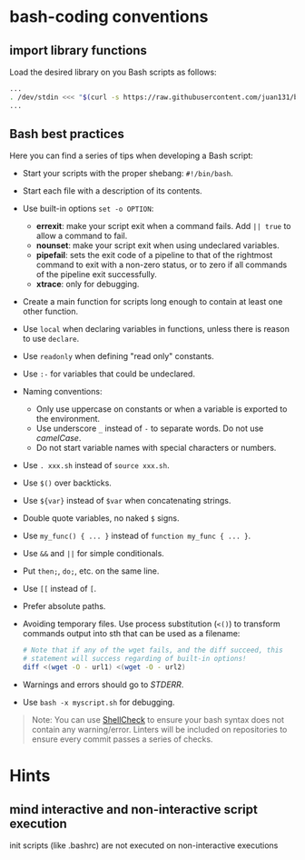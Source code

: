 # bash-coding conventions

## import library functions 

Load the desired library on you Bash scripts as follows:

```bash
...
. /dev/stdin <<< "$(curl -s https://raw.githubusercontent.com/juan131/bash-libraries/master/lib/liblog.bash)"
...
```

## Bash best practices

Here you can find a series of tips when developing a Bash script:

- Start your scripts with the proper shebang: `#!/bin/bash`.
- Start each file with a description of its contents.
- Use built-in options `set -o OPTION`:
    - **errexit**: make your script exit when a command fails. Add `|| true` to allow a command to fail.
    - **nounset**: make your script exit when using undeclared variables.
    - **pipefail**: sets the exit code of a pipeline to that of the rightmost command to exit with a non-zero status, or to zero if all commands of the pipeline exit successfully.
    - **xtrace**: only for debugging.
- Create a main function for scripts long enough to contain at least one other function.
- Use `local` when declaring variables in functions, unless there is reason to use `declare`.
- Use `readonly` when defining "read only" constants.
- Use `:-` for variables that could be undeclared.
- Naming conventions:
    - Only use uppercase on constants or when a variable is exported to the environment.
    - Use underscore `_` instead of `-` to separate words. Do not use _camelCase_.
    - Do not start variable names with special characters or numbers.
- Use `. xxx.sh` instead of `source xxx.sh`.
- Use `$()` over backticks.
- Use `${var}` instead of `$var` when concatenating strings.
- Double quote variables, no naked `$` signs.
- Use `my_func() { ... }` instead of `function my_func { ... }`.
- Use `&&` and `||` for simple conditionals.
- Put `then;`, `do;`, etc. on the same line.
- Use `[[` instead of `[`.
- Prefer absolute paths.
- Avoiding temporary files. Use process substitution (`<()`) to transform commands output into sth that can be used as a filename:

    ~~~bash
    # Note that if any of the wget fails, and the diff succeed, this
    # statement will success regarding of built-in options!
    diff <(wget -O - url1) <(wget -O - url2)
    ~~~

- Warnings and errors should go to _STDERR_.
- Use `bash -x myscript.sh` for debugging.

> Note: You can use [ShellCheck](https://www.shellcheck.net) to ensure your bash syntax does not contain any warning/error. Linters will be included on repositories to ensure every commit passes a series of checks.

# Hints 

## mind interactive and non-interactive script execution

init scripts (like .bashrc) are not executed on non-interactive executions
